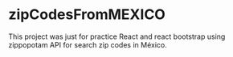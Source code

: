 # zipCodesFromMEXICO
This project was just for practice React and react bootstrap using zippopotam API for search zip codes in México.

